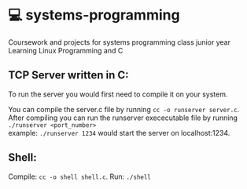# :computer: systems-programming
Coursework and projects for systems programming class junior year  
Learning Linux Programming and C  

## TCP Server written in C:
To run the server you would first need to compile it on your system.  

You can compile the server.c file by running `cc -o runserver server.c`.   
After compiling you can run the runserver exececutable file by running `./runserver <port_number>`  
example: `./runserver 1234` would start the server on localhost:1234. 


## Shell:  
Compile: `cc -o shell shell.c`. 
Run: `./shell`
